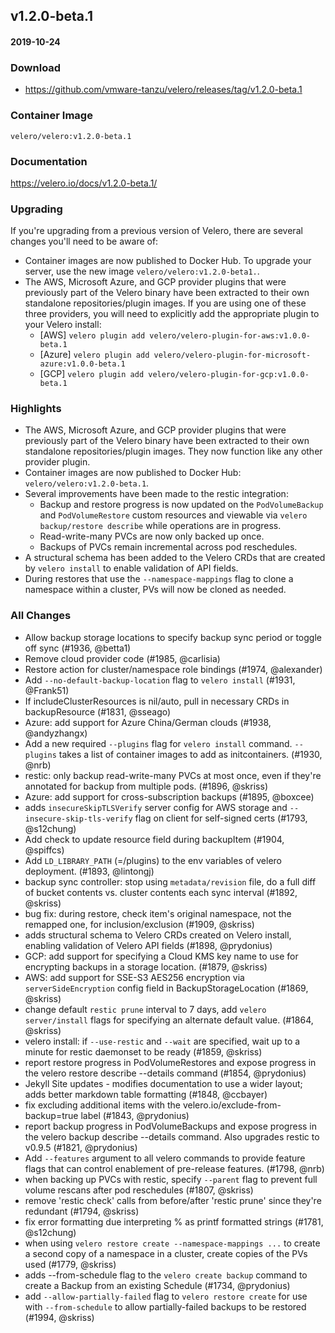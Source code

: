 ## v1.2.0-beta.1
#### 2019-10-24

### Download
- https://github.com/vmware-tanzu/velero/releases/tag/v1.2.0-beta.1

### Container Image
`velero/velero:v1.2.0-beta.1`

### Documentation
https://velero.io/docs/v1.2.0-beta.1/

### Upgrading

If you're upgrading from a previous version of Velero, there are several changes you'll need to be aware of:

- Container images are now published to Docker Hub. To upgrade your server, use the new image `velero/velero:v1.2.0-beta1.`.
- The AWS, Microsoft Azure, and GCP provider plugins that were previously part of the Velero binary have been extracted to their own standalone repositories/plugin images. If you are using one of these three providers, you will need to explicitly add the appropriate plugin to your Velero install:
  - [AWS] `velero plugin add velero/velero-plugin-for-aws:v1.0.0-beta.1`
  - [Azure] `velero plugin add velero/velero-plugin-for-microsoft-azure:v1.0.0-beta.1`
  - [GCP] `velero plugin add velero/velero-plugin-for-gcp:v1.0.0-beta.1`

### Highlights

- The AWS, Microsoft Azure, and GCP provider plugins that were previously part of the Velero binary have been extracted to their own standalone repositories/plugin images. They now function like any other provider plugin.
- Container images are now published to Docker Hub: `velero/velero:v1.2.0-beta.1`.
- Several improvements have been made to the restic integration:
  - Backup and restore progress is now updated on the `PodVolumeBackup` and `PodVolumeRestore` custom resources and viewable via `velero backup/restore describe` while operations are in progress.
  - Read-write-many PVCs are now only backed up once.
  - Backups of PVCs remain incremental across pod reschedules.
- A structural schema has been added to the Velero CRDs that are created by `velero install` to enable validation of API fields.
- During restores that use the `--namespace-mappings` flag to clone a namespace within a cluster, PVs will now be cloned as needed.

### All Changes
  * Allow backup storage locations to specify backup sync period or toggle off sync (#1936, @betta1)
  * Remove cloud provider code (#1985, @carlisia)
  * Restore action for cluster/namespace role bindings (#1974, @alexander)
  * Add `--no-default-backup-location` flag to `velero install` (#1931, @Frank51)
  * If includeClusterResources is nil/auto, pull in necessary CRDs in backupResource (#1831, @sseago)
  * Azure: add support for Azure China/German clouds (#1938, @andyzhangx)
  * Add a new required `--plugins` flag for `velero install` command. `--plugins` takes a list of container images to add as initcontainers. (#1930, @nrb)
  * restic: only backup read-write-many PVCs at most once, even if they're annotated for backup from multiple pods. (#1896, @skriss)
  * Azure: add support for cross-subscription backups (#1895, @boxcee)
  * adds `insecureSkipTLSVerify` server config for AWS storage and `--insecure-skip-tls-verify` flag on client for self-signed certs (#1793, @s12chung)
  * Add check to update resource field during backupItem (#1904, @spiffcs)
  * Add `LD_LIBRARY_PATH` (=/plugins) to the env variables of velero deployment. (#1893, @lintongj)
  * backup sync controller: stop using `metadata/revision` file, do a full diff of bucket contents vs. cluster contents each sync interval (#1892, @skriss)
  * bug fix: during restore, check item's original namespace, not the remapped one, for inclusion/exclusion (#1909, @skriss)
  * adds structural schema to Velero CRDs created on Velero install, enabling validation of Velero API fields (#1898, @prydonius)
  * GCP: add support for specifying a Cloud KMS key name to use for encrypting backups in a storage location. (#1879, @skriss)
  * AWS: add support for SSE-S3 AES256 encryption via `serverSideEncryption` config field in BackupStorageLocation (#1869, @skriss)
  * change default `restic prune` interval to 7 days, add `velero server/install` flags for specifying an alternate default value. (#1864, @skriss)
  * velero install: if `--use-restic` and `--wait` are specified, wait up to a minute for restic daemonset to be ready (#1859, @skriss)
  * report restore progress in PodVolumeRestores and expose progress in the velero restore describe --details command (#1854, @prydonius)
  * Jekyll Site updates - modifies documentation to use a wider layout; adds better markdown table formatting (#1848, @ccbayer)
  * fix excluding additional items with the velero.io/exclude-from-backup=true label (#1843, @prydonius)
  * report backup progress in PodVolumeBackups and expose progress in the velero backup describe --details command. Also upgrades restic to v0.9.5 (#1821, @prydonius)
  * Add `--features` argument to all velero commands to provide feature flags that can control enablement of pre-release features. (#1798, @nrb)
  * when backing up PVCs with restic, specify `--parent` flag to prevent full volume rescans after pod reschedules (#1807, @skriss)
  * remove 'restic check' calls from before/after 'restic prune' since they're redundant (#1794, @skriss)
  * fix error formatting due interpreting % as printf formatted strings (#1781, @s12chung)
  * when using `velero restore create --namespace-mappings ...` to create a second copy of a namespace in a cluster, create copies of the PVs used (#1779, @skriss)
  * adds --from-schedule flag to the `velero create backup` command to create a Backup from an existing Schedule (#1734, @prydonius)
  * add `--allow-partially-failed` flag to `velero restore create` for use with `--from-schedule` to allow partially-failed backups to be restored (#1994, @skriss)
